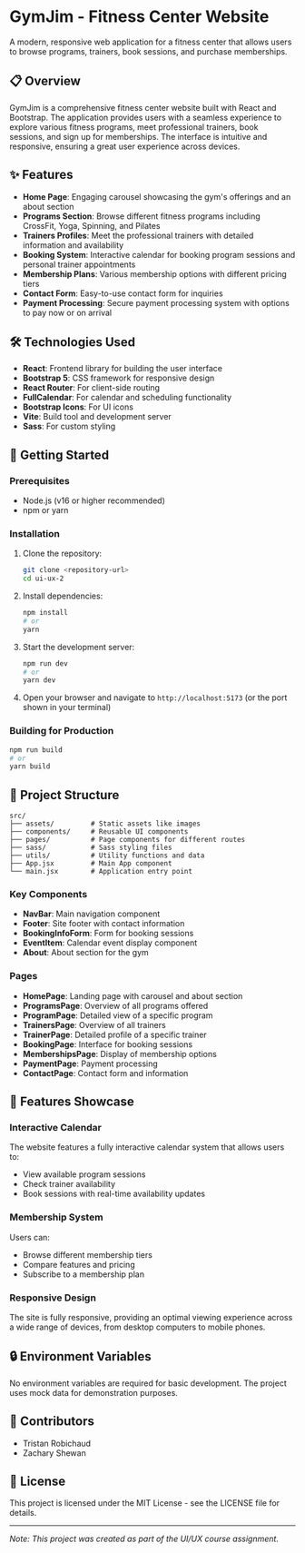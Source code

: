 # GymJim - Fitness Center Website

A modern, responsive web application for a fitness center that allows users to browse programs, trainers, book sessions, and purchase memberships.

## 📋 Overview

GymJim is a comprehensive fitness center website built with React and Bootstrap. The application provides users with a seamless experience to explore various fitness programs, meet professional trainers, book sessions, and sign up for memberships. The interface is intuitive and responsive, ensuring a great user experience across devices.

## ✨ Features

- **Home Page**: Engaging carousel showcasing the gym's offerings and an about section
- **Programs Section**: Browse different fitness programs including CrossFit, Yoga, Spinning, and Pilates
- **Trainers Profiles**: Meet the professional trainers with detailed information and availability
- **Booking System**: Interactive calendar for booking program sessions and personal trainer appointments
- **Membership Plans**: Various membership options with different pricing tiers
- **Contact Form**: Easy-to-use contact form for inquiries
- **Payment Processing**: Secure payment processing system with options to pay now or on arrival

## 🛠️ Technologies Used

- **React**: Frontend library for building the user interface
- **Bootstrap 5**: CSS framework for responsive design
- **React Router**: For client-side routing
- **FullCalendar**: For calendar and scheduling functionality
- **Bootstrap Icons**: For UI icons
- **Vite**: Build tool and development server
- **Sass**: For custom styling

## 🚀 Getting Started

### Prerequisites

- Node.js (v16 or higher recommended)
- npm or yarn

### Installation

1. Clone the repository:
   ```bash
   git clone <repository-url>
   cd ui-ux-2
   ```

2. Install dependencies:
   ```bash
   npm install
   # or
   yarn
   ```

3. Start the development server:
   ```bash
   npm run dev
   # or
   yarn dev
   ```

4. Open your browser and navigate to `http://localhost:5173` (or the port shown in your terminal)

### Building for Production

```bash
npm run build
# or
yarn build
```

## 📁 Project Structure

```
src/
├── assets/         # Static assets like images
├── components/     # Reusable UI components
├── pages/          # Page components for different routes
├── sass/           # Sass styling files
├── utils/          # Utility functions and data
├── App.jsx         # Main App component
└── main.jsx        # Application entry point
```

### Key Components

- **NavBar**: Main navigation component
- **Footer**: Site footer with contact information
- **BookingInfoForm**: Form for booking sessions
- **EventItem**: Calendar event display component
- **About**: About section for the gym

### Pages

- **HomePage**: Landing page with carousel and about section
- **ProgramsPage**: Overview of all programs offered
- **ProgramPage**: Detailed view of a specific program
- **TrainersPage**: Overview of all trainers
- **TrainerPage**: Detailed profile of a specific trainer
- **BookingPage**: Interface for booking sessions
- **MembershipsPage**: Display of membership options
- **PaymentPage**: Payment processing
- **ContactPage**: Contact form and information

## 📱 Features Showcase

### Interactive Calendar

The website features a fully interactive calendar system that allows users to:
- View available program sessions
- Check trainer availability
- Book sessions with real-time availability updates

### Membership System

Users can:
- Browse different membership tiers
- Compare features and pricing
- Subscribe to a membership plan

### Responsive Design

The site is fully responsive, providing an optimal viewing experience across a wide range of devices, from desktop computers to mobile phones.

## 🔒 Environment Variables

No environment variables are required for basic development. The project uses mock data for demonstration purposes.

## 👥 Contributors

- Tristan Robichaud
- Zachary Shewan

## 📄 License

This project is licensed under the MIT License - see the LICENSE file for details.

---

*Note: This project was created as part of the UI/UX course assignment.*
